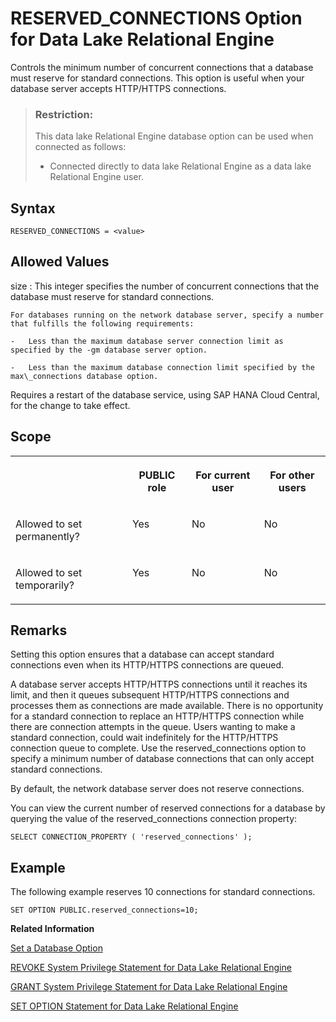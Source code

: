 <!-- loio878a24e0145b409a92647b8673bea416 -->

# RESERVED\_CONNECTIONS Option for Data Lake Relational Engine

Controls the minimum number of concurrent connections that a database must reserve for standard connections. This option is useful when your database server accepts HTTP/HTTPS connections.



> ### Restriction:  
> This data lake Relational Engine database option can be used when connected as follows:
> 
> -   Connected directly to data lake Relational Engine as a data lake Relational Engine user.



<a name="loio878a24e0145b409a92647b8673bea416__section_zx3_g24_hrb"/>

## Syntax

```
RESERVED_CONNECTIONS = <value>
```



## Allowed Values

 size
 :   This integer specifies the number of concurrent connections that the database must reserve for standard connections.

    For databases running on the network database server, specify a number that fulfills the following requirements:

    -   Less than the maximum database server connection limit as specified by the -gm database server option.

    -   Less than the maximum database connection limit specified by the max\_connections database option.

 

Requires a restart of the database service, using SAP HANA Cloud Central, for the change to take effect.



## Scope


<table>
<tr>
<th valign="top">

 



</th>
<th valign="top">

PUBLIC role



</th>
<th valign="top">

For current user



</th>
<th valign="top">

For other users



</th>
</tr>
<tr>
<td valign="top">

Allowed to set permanently?



</td>
<td valign="top">

Yes



</td>
<td valign="top">

No



</td>
<td valign="top">

No



</td>
</tr>
<tr>
<td valign="top">

Allowed to set temporarily?



</td>
<td valign="top">

Yes



</td>
<td valign="top">

No



</td>
<td valign="top">

No



</td>
</tr>
</table>



## Remarks

Setting this option ensures that a database can accept standard connections even when its HTTP/HTTPS connections are queued.

A database server accepts HTTP/HTTPS connections until it reaches its limit, and then it queues subsequent HTTP/HTTPS connections and processes them as connections are made available. There is no opportunity for a standard connection to replace an HTTP/HTTPS connection while there are connection attempts in the queue. Users wanting to make a standard connection, could wait indefinitely for the HTTP/HTTPS connection queue to complete. Use the reserved\_connections option to specify a minimum number of database connections that can only accept standard connections.

By default, the network database server does not reserve connections.

You can view the current number of reserved connections for a database by querying the value of the reserved\_connections connection property:

```
SELECT CONNECTION_PROPERTY ( 'reserved_connections' );
```



## Example

The following example reserves 10 connections for standard connections.

```
SET OPTION PUBLIC.reserved_connections=10;
```

**Related Information**  


[Set a Database Option](set-a-database-option-0dcb893.md "You set options with the SET OPTION statement.")

[REVOKE System Privilege Statement for Data Lake Relational Engine](../080-sql-statements/revoke-system-privilege-statement-for-data-lake-relational-engine-a3eadda.md "Removes specific system privileges from specific users and the right to administer the privilege.")

[GRANT System Privilege Statement for Data Lake Relational Engine](../080-sql-statements/grant-system-privilege-statement-for-data-lake-relational-engine-a3dfcb0.md "Grants specific system privileges to users or roles, with or without administrative rights.")

[SET OPTION Statement for Data Lake Relational Engine](../080-sql-statements/set-option-statement-for-data-lake-relational-engine-a625da7.md "Changes options that affect the behavior of the database and its compatibility with Transact-SQL. Setting the value of an option can change the behavior for all users or an individual user, in either a temporary or permanent scope.")

